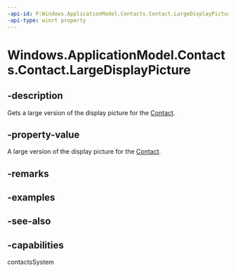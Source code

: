 ```yaml
---
-api-id: P:Windows.ApplicationModel.Contacts.Contact.LargeDisplayPicture
-api-type: winrt property
---
```


<!-- Property syntax
public Windows.Storage.Streams.IRandomAccessStreamReference LargeDisplayPicture { get; }
-->

# Windows.ApplicationModel.Contacts.Contact.LargeDisplayPicture

## -description
Gets a large version of the display picture for the [Contact](contact.md).

## -property-value
A large version of the display picture for the [Contact](contact.md).

## -remarks

## -examples

## -see-also

## -capabilities
contactsSystem
